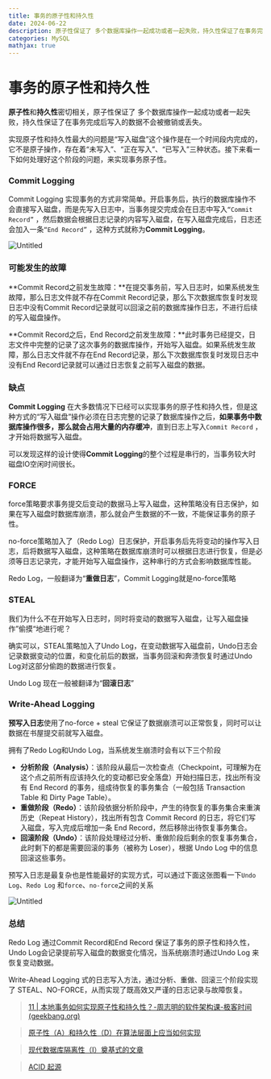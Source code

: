 ```yaml
---
title: 事务的原子性和持久性
date: 2024-06-22
description: 原子性保证了 多个数据库操作一起成功或者一起失败，持久性保证了在事务完成后写入的数据不会被撤销或丢失
categories: MySQL
mathjax: true
---
```

# 事务的原子性和持久性

**原子性**和**持久性**密切相关，原子性保证了 多个数据库操作一起成功或者一起失败，持久性保证了在事务完成后写入的数据不会被撤销或丢失。

实现原子性和持久性最大的问题是“写入磁盘”这个操作是在一个时间段内完成的，它不是原子操作，存在着“未写入”、“正在写入”、“已写入”三种状态。接下来看一下如何处理好这个阶段的问题，来实现事务原子性。

### Commit Logging

Commit Logging 实现事务的方式非常简单。开启事务后，执行的数据库操作不会直接写入磁盘，而是先写入日志中，当事务提交完成会在日志中写入`“Commit Record”` ，然后数据会根据日志记录的内容写入磁盘，在写入磁盘完成后，日志还会加入一条`“End Record”` ，这种方式就称为**Commit Logging**。

![Untitled](/pic/%E4%BA%8B%E5%8A%A1%E7%9A%84%E5%8E%9F%E5%AD%90%E6%80%A7%E5%92%8C%E6%8C%81%E4%B9%85%E6%80%A7%20b9c92ea75e9d4a498f4d8673825467a7/Untitled.png)

### 可能发生的故障

**Commit Record之前发生故障：**在提交事务前，写入日志时，如果系统发生故障，那么日志文件就不存在Commit Record记录，那么下次数据库恢复时发现日志中没有Commit Record记录就可以回滚之前的数据库操作日志，不进行后续的写入磁盘操作。

**Commit Record之后，End Record之前发生故障：**此时事务已经提交，日志文件中完整的记录了这次事务的数据库操作，开始写入磁盘。如果系统发生故障，那么日志文件就不存在End  Record记录，那么下次数据库恢复时发现日志中没有End  Record记录就可以通过日志恢复之前写入磁盘的数据。

### 缺点

**Commit Logging** 在大多数情况下已经可以实现事务的原子性和持久性，但是这种方式的“写入磁盘”操作必须在日志完整的记录了数据库操作之后，**如果事务中数据库操作很多，那么就会占用大量的内存缓冲**，直到日志上写入`Commit Record` ，才开始将数据写入磁盘。

可以发现这样的设计使得**Commit Logging**的整个过程是串行的，当事务较大时磁盘IO空闲时间很长。

### FORCE

force策略要求事务提交后变动的数据马上写入磁盘，这种策略没有日志保护，如果在写入磁盘时数据库崩溃，那么就会产生数据的不一致，不能保证事务的原子性。

no-force策略加入了（Redo Log）日志保护，开启事务后先将变动的操作写入日志，后将数据写入磁盘，这种策略在数据库崩溃时可以根据日志进行恢复，但是必须等日志记录完，才能开始写入磁盘操作，这种串行的方式会影响数据库性能。

 Redo Log，一般翻译为“**重做日志**”，Commit Logging就是no-force策略

### STEAL

我们为什么不在开始写入日志时，同时将变动的数据写入磁盘，让写入磁盘操作”偷摸“地进行呢？

确实可以，STEAL策略加入了Undo Log，在变动数据写入磁盘前，Undo日志会记录数据变动的位置，和变化前后的数据，当事务回滚和奔溃恢复时通过Undo Log对这部分偷跑的数据进行恢复。

Undo Log 现在一般被翻译为“**回滚日志**”

                                                                                                                                                                                                                                                                                                                                                                                                                                                                                                                                                                                                                                                                                                                                                                                                                                                                                                                                                                                                           

### Write-Ahead Logging

**预写入日志**使用了no-force + steal 它保证了数据崩溃可以正常恢复，同时可以让数据在书屋提交前就写入磁盘。

拥有了Redo Log和Undo Log，当系统发生崩溃时会有以下三个阶段

- **分析阶段（Analysis）**：该阶段从最后一次检查点（Checkpoint，可理解为在这个点之前所有应该持久化的变动都已安全落盘）开始扫描日志，找出所有没有 End Record 的事务，组成待恢复的事务集合（一般包括 Transaction Table 和 Dirty Page Table）。
- **重做阶段（Redo）**：该阶段依据分析阶段中，产生的待恢复的事务集合来重演历史（Repeat History），找出所有包含 Commit Record 的日志，将它们写入磁盘，写入完成后增加一条 End Record，然后移除出待恢复事务集合。
- **回滚阶段（Undo）**：该阶段处理经过分析、重做阶段后剩余的恢复事务集合，此时剩下的都是需要回滚的事务（被称为 Loser），根据 Undo  Log 中的信息回滚这些事务。

预写入日志是最复杂也是性能最好的实现方式，可以通过下面这张图看一下`Undo Log`、`Redo Log`  和`force`、`no-force`之间的关系

![Untitled](/pic/%E4%BA%8B%E5%8A%A1%E7%9A%84%E5%8E%9F%E5%AD%90%E6%80%A7%E5%92%8C%E6%8C%81%E4%B9%85%E6%80%A7%20b9c92ea75e9d4a498f4d8673825467a7/Untitled%201.png)

### 总结

Redo Log 通过Commit Record和End Record 保证了事务的原子性和持久性，Undo Log会记录提前写入磁盘的数据变化情况，当系统崩溃时通过Undo Log 来恢复变动数据。

Write-Ahead Logging 式的日志写入方法，通过分析、重做、回滚三个阶段实现了 STEAL、NO-FORCE，从而实现了既高效又严谨的日志记录与故障恢复。

> [11 | 本地事务如何实现原子性和持久性？-周志明的软件架构课-极客时间 (geekbang.org)](https://time.geekbang.org/column/article/319481)
> 

> [原子性（A）和持久性（D）在算法层面上应当如何实现](https://cs.stanford.edu/people/chrismre/cs345/rl/aries.pdf)
> 

> [现代数据库隔离性（I）奠基式的文章](https://vldb.org/conf/1990/P392.PDF)
> 

> [ACID 起源](https://dl.acm.org/doi/pdf/10.1145/289.291)
>